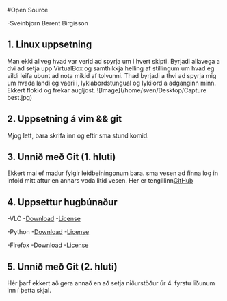 #Open Source

-Sveinbjorn Berent Birgisson

## 1. Linux uppsetning

Man ekki allveg hvad var verid ad spyrja um i hvert skipti.
Byrjadi allavega a dvi ad setja upp VirtualBox og samthikkja helling af stillingum um hvad eg vildi leifa ubunt ad nota mikid af tolvunni.
Thad byrjadi a thvi ad spyrja mig um hvada landi eg vaeri i, lyklabordstungual og lykilord a adganginn minn. Ekkert flokid og frekar augljost.
![Image](/home/sven/Desktop/Capture best.jpg)

## 2. Uppsetning á vim && git

Mjog lett, bara skrifa inn og eftir sma stund komid.

## 3. Unnið með Git (1. hluti)

Ekkert mal ef madur fylgir leidbeiningonum bara. 
sma vesen ad finna log in infoid mitt aftur en annars voda litid vesen.
Her er tengillinn[GitHub](https://github.com/SveinbjornB/INTOPrufa)

## 4. Uppsettur hugbúnaður

-VLC
 -[Download](http://www.videolan.org/vlc/download-sources.html)
 -[License](http://www.gnu.org/licenses/gpl-2.0.html)

-Python
 -[Download](http://www.python.org/getit/source)
 -[License](http://docs.python.org/2/license.html "skrolla adeins nidur")

-Firefox
 -[Download](https://developer.mozilla.org/en-US/docs/Developer_guide/Source_Code/Downloading_Source_Archives?redirectlocale=en-US&redirectslug=Mozilla_Source_Code_%28HTTP%2FFTP%29)
 -[License](http://www.mozia.org/MPL/#source-code)

## 5. Unnið með Git (2. hluti)

Hér þarf ekkert að gera annað en að setja niðurstöður úr 4. fyrstu liðunum inn í þetta skjal.

